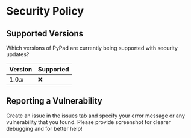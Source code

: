 # Security Policy

## Supported Versions

Which versions of PyPad are
currently being supported with security updates?

| Version | Supported          |
| ------- | ------------------ |
| 1.0.x   | :x:                |


## Reporting a Vulnerability

Create an issue in the issues tab and specify your error message or any vulnerability that you found. Please provide screenshot for clearer debugging and for better help!
